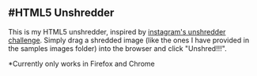 #HTML5 Unshredder
----

This is my HTML5 unshredder, inspired by [instagram's unshredder challenge](http://instagram-engineering.tumblr.com/post/12651721845/instagram-engineering-challenge-the-unshredder). Simply drag a shredded image (like the ones I have provided in the samples images folder) into the browser and click "Unshred!!!".

*Currently only works in Firefox and Chrome